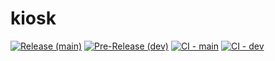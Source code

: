 # kiosk

[![Release (main)](https://github.com/jmelowry/kiosk/actions/workflows/release.yml/badge.svg)](https://github.com/jmelowry/kiosk/actions/workflows/release.yml) [![Pre-Release (dev)](https://github.com/jmelowry/kiosk/actions/workflows/pre-release.yml/badge.svg?branch=dev)](https://github.com/jmelowry/kiosk/actions/workflows/pre-release.yml) [![CI - main](https://github.com/jmelowry/kiosk/actions/workflows/test.yml/badge.svg?branch=main)](https://github.com/jmelowry/kiosk/actions/workflows/test.yml) [![CI - dev](https://github.com/jmelowry/kiosk/actions/workflows/test.yml/badge.svg?branch=dev)](https://github.com/jmelowry/kiosk/actions/workflows/test.yml)